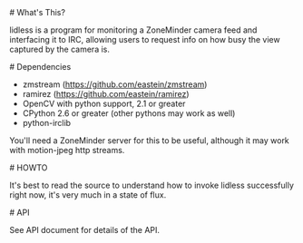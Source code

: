 <A name="toc1-0" title="What's This?" />
# What's This?

lidless is a program for monitoring a ZoneMinder camera feed and interfacing it to IRC, allowing users to request info on how busy the view captured by the camera is.

<A name="toc1-5" title="Dependencies" />
# Dependencies

* zmstream (https://github.com/eastein/zmstream)
* ramirez (https://github.com/eastein/ramirez)
* OpenCV with python support, 2.1 or greater
* CPython 2.6 or greater (other pythons may work as well)
* python-irclib

You'll need a ZoneMinder server for this to be useful, although it may work with motion-jpeg http streams.

<A name="toc1-16" title="HOWTO" />
# HOWTO

It's best to read the source to understand how to invoke lidless successfully right now, it's very much in a state of flux.

<A name="toc1-21" title="API" />
# API

See API document for details of the API.
